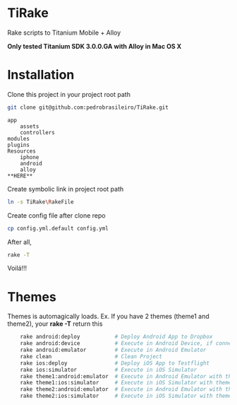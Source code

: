 TiRake
======

Rake scripts to Titanium Mobile + Alloy

**Only tested Titanium SDK 3.0.0.GA with Alloy in Mac OS X**


Installation
============

Clone this project in your project root path
```bash
git clone git@github.com:pedrobrasileiro/TiRake.git
```

    app
        assets
        controllers
    modules
    plugins
    Resources
        iphone
        android
        alloy
    **HERE**

Create symbolic link in project root path
```bash
ln -s TiRake\RakeFile
```

Create config file after clone repo
```bash
cp config.yml.default config.yml
```

After all, 
```bash
rake -T 
```
Voilá!!!


Themes
==========

Themes is automagically loads. Ex. If you have 2 themes (theme1 and theme2), your **rake -T** return this
```bash
    rake android:deploy           # Deploy Android App to Dropbox
    rake android:device           # Execute in Android Device, if connected
    rake android:emulator         # Execute in Android Emulator
    rake clean                    # Clean Project
    rake ios:deploy               # Deploy iOS App to Testflight
    rake ios:simulator            # Execute in iOS Simulator
    rake theme1:android:emulator  # Execute in Android Emulator with theme1 Theme
    rake theme1:ios:simulator     # Execute in iOS Simulator with theme1 Theme
    rake theme2:android:emulator  # Execute in Android Emulator with theme2 Theme
    rake theme2:ios:simulator     # Execute in iOS Simulator with theme2 Theme
```
